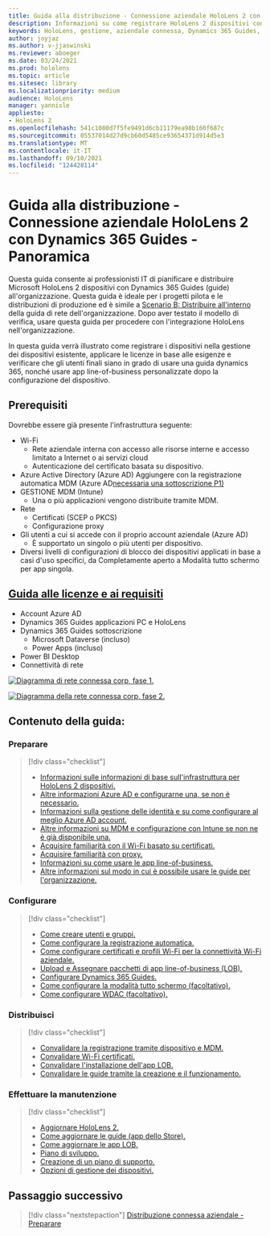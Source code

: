 ```yaml
---
title: Guida alla distribuzione - Connessione aziendale HoloLens 2 con Dynamics 365 Guides - Panoramica
description: Informazioni su come registrare HoloLens 2 dispositivi con Dynamics 365 Guides tramite una rete connessa aziendale.
keywords: HoloLens, gestione, aziendale connessa, Dynamics 365 Guides, AAD, Azure AD, MDM, gestione dei dispositivi mobili
author: joyjaz
ms.author: v-jjaswinski
ms.reviewer: aboeger
ms.date: 03/24/2021
ms.prod: hololens
ms.topic: article
ms.sitesec: library
ms.localizationpriority: medium
audience: HoloLens
manager: yannisle
appliesto:
- HoloLens 2
ms.openlocfilehash: 541c1080d7f5fe9491d6cb11179ea98b160f687c
ms.sourcegitcommit: 05537014d27d9cb60d5485ce93654371d914d5e3
ms.translationtype: MT
ms.contentlocale: it-IT
ms.lasthandoff: 09/10/2021
ms.locfileid: "124428114"
---
```

# <a name="deployment-guide---corporate-connected-hololens-2-with-dynamics-365-guides---overview"></a>Guida alla distribuzione - Connessione aziendale HoloLens 2 con Dynamics 365 Guides - Panoramica

Questa guida consente ai professionisti IT di pianificare e distribuire Microsoft HoloLens 2 dispositivi con Dynamics 365 Guides (guide) all'organizzazione. Questa guida è ideale per i progetti pilota e le distribuzioni di produzione ed è simile a [Scenario B: Distribuire all'interno](/hololens/common-scenarios#scenario-b-deploy-inside-your-organizations-network) della guida di rete dell'organizzazione. Dopo aver testato il modello di verifica, usare questa guida per procedere con l'integrazione HoloLens nell'organizzazione.

In questa guida verrà illustrato come registrare i dispositivi nella gestione dei dispositivi esistente, applicare le licenze in base alle esigenze e verificare che gli utenti finali siano in grado di usare una guida dynamics 365, nonché usare app line-of-business personalizzate dopo la configurazione del dispositivo. 

## <a name="prerequisites"></a>Prerequisiti

Dovrebbe essere già presente l'infrastruttura seguente:
- Wi-Fi
    - Rete aziendale interna con accesso alle risorse interne e accesso limitato a Internet o ai servizi cloud
    - Autenticazione del certificato basata su dispositivo.
- Azure Active Directory (Azure AD) Aggiungere con la registrazione automatica MDM (Azure AD[necessaria una sottoscrizione P1)](/azure/active-directory/fundamentals/active-directory-whatis)
- GESTIONE MDM (Intune)
    - Una o più applicazioni vengono distribuite tramite MDM.
- Rete 
    - Certificati (SCEP o PKCS)
    - Configurazione proxy
- Gli utenti a cui si accede con il proprio account aziendale (Azure AD)
    - È supportato un singolo o più utenti per dispositivo.
- Diversi livelli di configurazioni di blocco dei dispositivi applicati in base a casi d'uso specifici, da Completamente aperto a Modalità tutto schermo per app singola.

## <a name="guides-licensing-and-requirements"></a>[Guida alle licenze e ai requisiti](/dynamics365/mixed-reality/guides/requirements#licensing-and-product-requirements)

- Account Azure AD
- Dynamics 365 Guides applicazioni PC e HoloLens
- Dynamics 365 Guides sottoscrizione
    - Microsoft Dataverse (incluso)
    - Power Apps (incluso)
- Power BI Desktop
- Connettività di rete

[![Diagramma di rete connessa corp, fase 1. ](./images/deployment-guides-revised-scenario-b-01-1.png)](./images/deployment-guides-revised-scenario-b-01-1.png#lightbox)

[![Diagramma della rete connessa corp, fase 2. ](./images/deployment-guides-revised-scenario-b-02-1.png)](./images/deployment-guides-revised-scenario-b-02-1.png#lightbox)

## <a name="in-this-guide-you-will"></a>Contenuto della guida:
### <a name="prepare"></a>Preparare
> [!div class="checklist"]
>- [Informazioni sulle informazioni di base sull'infrastruttura per HoloLens 2 dispositivi.](hololens2-corp-connected-prepare.md#infrastructure-essentials)
>- [Altre informazioni Azure AD e configurarne una, se non è necessario.](hololens2-corp-connected-prepare.md#azure-active-directory)
>- [Informazioni sulla gestione delle identità e su come configurare al meglio Azure AD account.](hololens2-corp-connected-prepare.md#identity-management)
>- [Altre informazioni su MDM e configurazione con Intune se non ne è già disponibile una.](hololens2-corp-connected-prepare.md#mobile-device-management)
>- [Acquisire familiarità con il Wi-Fi basato su certificati.](hololens2-corp-connected-prepare.md#certificates)
>- [Acquisire familiarità con proxy.](hololens2-corp-connected-prepare.md#proxy)
>- [Informazioni su come usare le app line-of-business.](hololens2-corp-connected-prepare.md#line-of-business-apps)
>- [Altre informazioni sul modo in cui è possibile usare le guide per l'organizzazione.](hololens2-corp-connected-prepare.md#guides-playbook)
### <a name="configure"></a>Configurare
> [!div class="checklist"]
>- [Come creare utenti e gruppi.](hololens2-corp-connected-configure.md#azure-users-and-groups)
>- [Come configurare la registrazione automatica.](hololens2-corp-connected-configure.md#auto-enrollment-on-hololens-2)
>- [Come configurare certificati e profili Wi-Fi per la connettività Wi-Fi aziendale.](hololens2-corp-connected-configure.md#corporate-wi-fi-connectivity)
>- [Upload e Assegnare pacchetti di app line-of-business (LOB).](hololens2-corp-connected-configure.md#app-deployment)
>- [Configurare Dynamics 365 Guides.](hololens2-corp-connected-configure.md#setup-guides-application-licenses-dataverse-and-authoring)
>- [Come configurare la modalità tutto schermo (facoltativo).](hololens2-corp-connected-configure.md#optional-kiosk-mode)
>- [Come configurare WDAC (facoltativo).](hololens2-corp-connected-configure.md#optional-wdac)
### <a name="deploy"></a>Distribuisci
> [!div class="checklist"]
>-  [Convalidare la registrazione tramite dispositivo e MDM.](hololens2-corp-connected-deploy.md#enrollment-validation)
>-  [Convalidare Wi-Fi certificati.](hololens2-corp-connected-deploy.md#wi-fi-certificate-validation)
>-  [Convalidare l'installazione dell'app LOB.](hololens2-corp-connected-deploy.md#validate-lob-app-install)
>-  [Convalidare le guide tramite la creazione e il funzionamento.](hololens2-corp-connected-deploy.md#validate-dynamics-365-guides)
### <a name="maintain"></a>Effettuare la manutenzione
> [!div class="checklist"]
>- [Aggiornare HoloLens 2.](hololens2-corp-connected-maintain.md#update-hololens)
>- [Come aggiornare le guide (app dello Store).](hololens2-corp-connected-maintain.md#how-to-update-dynamics-365-guides-and-other-store-apps)
>- [Come aggiornare le app LOB.](hololens2-corp-connected-maintain.md#how-to-update-lob-apps) 
>- [Piano di sviluppo.](hololens2-corp-connected-maintain.md#development-plan) 
>- [Creazione di un piano di supporto.](hololens2-corp-connected-maintain.md#support-plan)
>- [Opzioni di gestione dei dispositivi.](hololens2-corp-connected-maintain.md#device-management)

## <a name="next-step"></a>Passaggio successivo 
> [!div class="nextstepaction"]
> [Distribuzione connessa aziendale - Preparare](hololens2-corp-connected-prepare.md)
